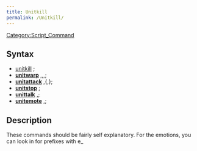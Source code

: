 ```yaml
---
title: Unitkill
permalink: /Unitkill/
---
```


[Category:Script_Command](/Category:Script_Command "wikilink")

Syntax
------

-   [unitkill](/unitkill "wikilink") <GID>;
-   **[unitwarp](/unitwarp "wikilink")** <GID>,<Mapname>,<x>,<y>;
-   **[unitattack](/unitattack "wikilink")** <GID>,<Target ID>{,<action type>};
-   **[unitstop](/unitstop "wikilink")** <GID>;
-   **[unittalk](/unittalk "wikilink")** <GID>,<Text>;
-   **[unitemote](/unitemote "wikilink")** <GID>,<Emote>;

Description
-----------

These commands should be fairly self explanatory. For the emotions, you can look in for prefixes with e_